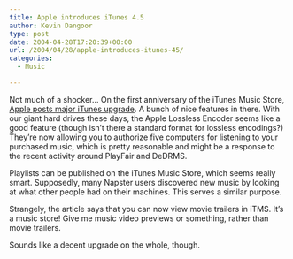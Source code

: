 ```yaml
---
title: Apple introduces iTunes 4.5
author: Kevin Dangoor
type: post
date: 2004-04-28T17:20:39+00:00
url: /2004/04/28/apple-introduces-itunes-45/
categories:
  - Music

---
```

Not much of a shocker&#8230; On the first anniversary of the iTunes Music Store, [Apple posts major iTunes upgrade][1]. A bunch of nice features in there. With our giant hard drives these days, the Apple Lossless Encoder seems like a good feature (though isn&#8217;t there a standard format for lossless encodings?) They&#8217;re now allowing you to authorize five computers for listening to your purchased music, which is pretty reasonable and might be a response to the recent activity around PlayFair and DeDRMS.

Playlists can be published on the iTunes Music Store, which seems really smart. Supposedly, many Napster users discovered new music by looking at what other people had on their machines. This serves a similar purpose.

Strangely, the article says that you can now view movie trailers in iTMS. It&#8217;s a music store! Give me music video previews or something, rather than movie trailers.

Sounds like a decent upgrade on the whole, though.

 [1]: http://www.theregister.co.uk/2004/04/28/apple_itunes_45/ "Apple posts major iTunes upgrade | The Register"